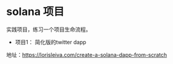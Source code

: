 # solana 项目

实践项目，练习一个项目生命流程。


- 项目1： 简化版的twitter dapp 

地址：https://lorisleiva.com/create-a-solana-dapp-from-scratch